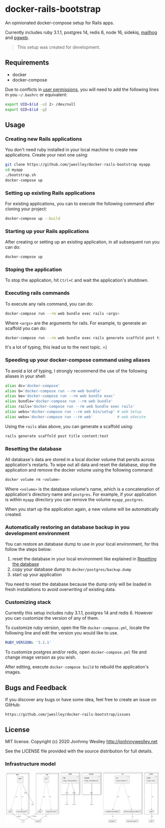 # docker-rails-bootstrap

An opinionated docker-compose setup for Rails apps. 

Currently includes ruby 3.1.1, postgres 14, redis 6, node 16, sidekiq, [mailhog][] and [pgweb][].

> This setup was created for development. 

## Requirements

- docker
- docker-compose

Due to conflicts in [user permissions][perms], you will need to add the following lines in you `~/.bashrc` or equivalent:

```bash
export UID=$(id -u) 2> /dev/null
export GID=$(id -g)
```

## Usage

### Creating new Rails applications

You don't need ruby installed in your local machine to create new applications. Create your next one using:

```bash
git clone https://github.com/jweslley/docker-rails-bootstrap myapp
cd myapp
./bootstrap.sh
docker-compose up
```

### Setting up existing Rails applications

For existing applications, you can to execute the following command after cloning your project:

```bash
docker-compose up --build
```

### Starting up your Rails applications

After creating or setting up an existing application, in all subsequent run you can do:

```bash
docker-compose up
```

### Stoping the application

To stop the application, hit `Ctrl+C` and wait the application's shutdown.

### Executing rails commands

To execute any rails command, you can do:

```bash
docker-compose run --rm web bundle exec rails <args>
```

Where `<args>` are the arguments for rails. For example, to generate an scaffold you can do:

```bash
docker-compose run --rm web bundle exec rails generate scaffold post title content:text
```

It's a lot of typing, this lead us to the next topic. =)

### Speeding up your docker-compose command using aliases

To avoid a lot of typing, I strongly recommend the use of the following aliases in your shell:

```bash
alias dc='docker-compose'
alias b='docker-compose run --rm web bundle'
alias be='docker-compose run --rm web bundle exec'
alias bundle='docker-compose run --rm web bundle'
alias rails='docker-compose run --rm web bundle exec rails'
alias webs='docker-compose run --rm web bin/setup' # web Setup
alias webx='docker-compose run --rm web'           # web eXecute
```

Using the `rails` alias above, you can generate a scaffold using:

```bash
rails generate scaffold post title content:text
```

### Resetting the database

All database's data are stored in a local docker volume that persits across application's restarts. To wipe out all data and reset the database, stop the application and remove the docker volume using the following command:

```bash
docker volume rm <volume>
```

Where `<volume>` is the database volume's name, which is a concatenation of application's directory name and `postgres`. For example, if your application is within `myapp` directory you can remove the volume `myapp_postgres`.

When you start up the application again, a new volume will be automatically created.


### Automatically restoring an database backup in you development environment

You can restore an database dump to use in your local environment, for this follow the steps below:

1. reset the database in your local environment like explained in [Resetting the database](#resetting-the-database)
2. copy your database dump to `docker/postgres/backup.dump`
3. start up your application

You need to reset the database because the dump only will be loaded in fresh installations to avoid overwriting of existing data.

### Customizing stack

Currently this setup includes ruby 3.1.1, postgres 14 and redis 6. However you can customize the version of any of them.

To customize ruby version, open the file `docker-compose.yml`, locate the following line and edit the version you would like to use.

```yaml
RUBY_VERSION: '3.1.1'
```

To customize postgres and/or redis, open `docker-compose.yml` file and change image version as you wish.

After editing, execute `docker-compose build` to rebuild the application's images.


## Bugs and Feedback

If you discover any bugs or have some idea, feel free to create an issue on GitHub:

    https://github.com/jweslley/docker-rails-bootstrap/issues

## License

MIT license. Copyright (c) 2020 Jonhnny Weslley <http://jonhnnyweslley.net>

See the LICENSE file provided with the source distribution for full details.


[mailhog]: https://github.com/mailhog/MailHog "Web and API based SMTP testing"
[pgweb]: https://sosedoff.github.io/pgweb     "Cross-platform client for PostgreSQL databases"
[perms]: https://github.com/docker/compose/issues/1532


### Infrastructure model

![Infrastructure model](.infragenie/infrastructure_model.png)